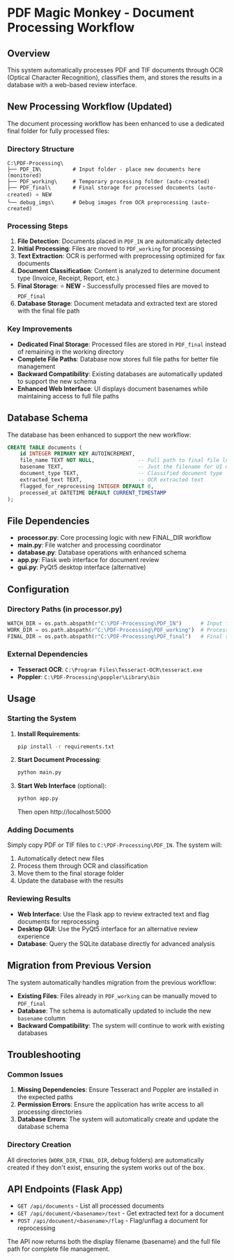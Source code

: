 # PDF Magic Monkey - Document Processing Workflow

## Overview

This system automatically processes PDF and TIF documents through OCR (Optical Character Recognition), classifies them, and stores the results in a database with a web-based review interface.

## New Processing Workflow (Updated)

The document processing workflow has been enhanced to use a dedicated final folder for fully processed files:

### Directory Structure

```
C:\PDF-Processing\
├── PDF_IN\          # Input folder - place new documents here (monitored)
├── PDF_working\     # Temporary processing folder (auto-created)
├── PDF_final\       # Final storage for processed documents (auto-created) ⭐ NEW
└── debug_imgs\      # Debug images from OCR preprocessing (auto-created)
```

### Processing Steps

1. **File Detection**: Documents placed in `PDF_IN` are automatically detected
2. **Initial Processing**: Files are moved to `PDF_working` for processing
3. **Text Extraction**: OCR is performed with preprocessing optimized for fax documents
4. **Document Classification**: Content is analyzed to determine document type (Invoice, Receipt, Report, etc.)
5. **Final Storage**: ⭐ **NEW** - Successfully processed files are moved to `PDF_final`
6. **Database Storage**: Document metadata and extracted text are stored with the final file path

### Key Improvements

- **Dedicated Final Storage**: Processed files are stored in `PDF_final` instead of remaining in the working directory
- **Complete File Paths**: Database now stores full file paths for better file management
- **Backward Compatibility**: Existing databases are automatically updated to support the new schema
- **Enhanced Web Interface**: UI displays document basenames while maintaining access to full file paths

## Database Schema

The database has been enhanced to support the new workflow:

```sql
CREATE TABLE documents (
    id INTEGER PRIMARY KEY AUTOINCREMENT,
    file_name TEXT NOT NULL,              -- Full path to final file location
    basename TEXT,                        -- Just the filename for UI display
    document_type TEXT,                   -- Classified document type
    extracted_text TEXT,                  -- OCR extracted text
    flagged_for_reprocessing INTEGER DEFAULT 0,
    processed_at DATETIME DEFAULT CURRENT_TIMESTAMP
);
```

## File Dependencies

- **processor.py**: Core processing logic with new FINAL_DIR workflow
- **main.py**: File watcher and processing coordinator
- **database.py**: Database operations with enhanced schema
- **app.py**: Flask web interface for document review
- **gui.py**: PyQt5 desktop interface (alternative)

## Configuration

### Directory Paths (in processor.py)

```python
WATCH_DIR = os.path.abspath(r"C:\PDF-Processing\PDF_IN")      # Input folder
WORK_DIR = os.path.abspath(r"C:\PDF-Processing\PDF_working")  # Processing folder  
FINAL_DIR = os.path.abspath(r"C:\PDF-Processing\PDF_final")   # Final storage ⭐ NEW
```

### External Dependencies

- **Tesseract OCR**: `C:\Program Files\Tesseract-OCR\tesseract.exe`
- **Poppler**: `C:\PDF-Processing\poppler\Library\bin`

## Usage

### Starting the System

1. **Install Requirements**:
   ```bash
   pip install -r requirements.txt
   ```

2. **Start Document Processing**:
   ```bash
   python main.py
   ```

3. **Start Web Interface** (optional):
   ```bash
   python app.py
   ```
   Then open http://localhost:5000

### Adding Documents

Simply copy PDF or TIF files to `C:\PDF-Processing\PDF_IN`. The system will:

1. Automatically detect new files
2. Process them through OCR and classification
3. Move them to the final storage folder
4. Update the database with the results

### Reviewing Results

- **Web Interface**: Use the Flask app to review extracted text and flag documents for reprocessing
- **Desktop GUI**: Use the PyQt5 interface for an alternative review experience
- **Database**: Query the SQLite database directly for advanced analysis

## Migration from Previous Version

The system automatically handles migration from the previous workflow:

- **Existing Files**: Files already in `PDF_working` can be manually moved to `PDF_final`
- **Database**: The schema is automatically updated to include the new `basename` column
- **Backward Compatibility**: The system will continue to work with existing databases

## Troubleshooting

### Common Issues

1. **Missing Dependencies**: Ensure Tesseract and Poppler are installed in the expected paths
2. **Permission Errors**: Ensure the application has write access to all processing directories
3. **Database Errors**: The system will automatically create and update the database schema

### Directory Creation

All directories (`WORK_DIR`, `FINAL_DIR`, debug folders) are automatically created if they don't exist, ensuring the system works out of the box.

## API Endpoints (Flask App)

- `GET /api/documents` - List all processed documents
- `GET /api/document/<basename>/text` - Get extracted text for a document
- `POST /api/document/<basename>/flag` - Flag/unflag a document for reprocessing

The API now returns both the display filename (basename) and the full file path for complete file management.